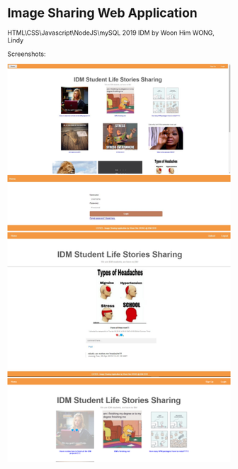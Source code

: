 # Image Sharing Web Application

HTML\CSS\Javascript\NodeJS\mySQL 
2019 IDM
by Woon Him WONG, Lindy

Screenshots:

![Homepage](\Screenshots\Capture.JPG)
![Login](\Screenshots\Capture2.JPG)
![Comment](\Screenshots\Capture3.JPG)
![Hover](\Screenshots\Capture3.png)


